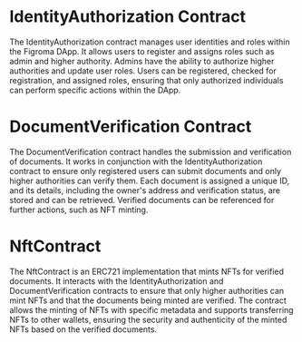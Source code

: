 # IdentityAuthorization Contract
The IdentityAuthorization contract manages user identities and roles within the Figroma DApp. It allows users to register and assigns roles such as admin and higher authority. Admins have the ability to authorize higher authorities and update user roles. Users can be registered, checked for registration, and assigned roles, ensuring that only authorized individuals can perform specific actions within the DApp.

# DocumentVerification Contract
The DocumentVerification contract handles the submission and verification of documents. It works in conjunction with the IdentityAuthorization contract to ensure only registered users can submit documents and only higher authorities can verify them. Each document is assigned a unique ID, and its details, including the owner's address and verification status, are stored and can be retrieved. Verified documents can be referenced for further actions, such as NFT minting.

# NftContract
The NftContract is an ERC721 implementation that mints NFTs for verified documents. It interacts with the IdentityAuthorization and DocumentVerification contracts to ensure that only higher authorities can mint NFTs and that the documents being minted are verified. The contract allows the minting of NFTs with specific metadata and supports transferring NFTs to other wallets, ensuring the security and authenticity of the minted NFTs based on the verified documents.